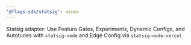 ```yaml
---
'@flags-sdk/statsig': minor
---
```


Statsig adapter: Use Feature Gates, Experiments, Dynamic Configs, and Autotunes with `statsig-node` and Edge Config via `statsig-node-vercel`
